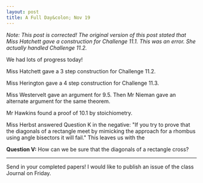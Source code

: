 ```yaml
---
layout: post
title: A Full Day&colon; Nov 19
---
```


_Note: This post is corrected! The original version of this post stated that Miss
Hatchett gave a construction for Challenge 11.1. This was an error. She actually handled
Challenge 11.2._

We had lots of progress today!

Miss Hatchett gave a 3 step construction for Challenge 11.2.

Miss Herington gave a 4 step construction for Challenge 11.3.

Miss Westervelt gave an argument for 9.5. Then Mr Nieman gave an alternate argument for
the same theorem.

Mr Hawkins found a proof of 10.1 by stoichiometry.

Miss Herbst answered Question K in the negative: "If you try to prove that the diagonals
of a rectangle meet by mimicking the approach for a rhombus using angle bisectors it will
fail." This leaves us with the

**Question V:** How can we be sure that the diagonals of a rectangle cross?

----

Send in your completed papers! I would like to publish an issue of the class Journal
on Friday.
